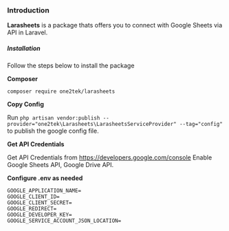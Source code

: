 ### Introduction

**Larasheets** is a package thats offers you to connect with Google Sheets via API in Laravel.

##### Installation

Follow the steps below to install the package

**Composer**

```
composer require one2tek/larasheets
```

**Copy Config**

Run `php artisan vendor:publish --provider="one2tek\Larasheets\LarasheetsServiceProvider" --tag="config"` to publish the google config file.

**Get API Credentials**

Get API Credentials from https://developers.google.com/console
Enable Google Sheets API, Google Drive API.

**Configure .env as needed**

```
GOOGLE_APPLICATION_NAME=
GOOGLE_CLIENT_ID=
GOOGLE_CLIENT_SECRET=
GOOGLE_REDIRECT=
GOOGLE_DEVELOPER_KEY=
GOOGLE_SERVICE_ACCOUNT_JSON_LOCATION=
```
